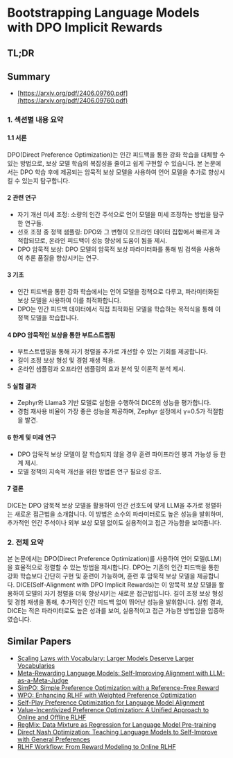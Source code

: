 # Bootstrapping Language Models with DPO Implicit Rewards
## TL;DR
## Summary
- [https://arxiv.org/pdf/2406.09760.pdf](https://arxiv.org/pdf/2406.09760.pdf)

### 1. 섹션별 내용 요약

#### 1.1 서론
DPO(Direct Preference Optimization)는 인간 피드백을 통한 강화 학습을 대체할 수 있는 방법으로, 보상 모델 학습의 복잡성을 줄이고 쉽게 구현할 수 있습니다. 본 논문에서는 DPO 학습 후에 제공되는 암묵적 보상 모델을 사용하여 언어 모델을 추가로 향상시킬 수 있는지 탐구합니다.

#### 2 관련 연구
- 자기 개선 미세 조정: 소량의 인간 주석으로 언어 모델을 미세 조정하는 방법을 탐구한 연구들.
- 선호 조정 중 정책 샘플링: DPO와 그 변형이 오프라인 데이터 집합에서 빠르게 과적합되므로, 온라인 피드백이 성능 향상에 도움이 됨을 제시.
- DPO 암묵적 보상: DPO 모델의 암묵적 보상 파라미터화를 통해 빔 검색을 사용하여 추론 품질을 향상시키는 연구.

#### 3 기초
- 인간 피드백을 통한 강화 학습에서는 언어 모델을 정책으로 다루고, 파라미터화된 보상 모델을 사용하여 이를 최적화합니다.
- DPO는 인간 피드백 데이터에서 직접 최적화된 모델을 학습하는 목적식을 통해 이 정책 모델을 학습합니다.

#### 4 DPO 암묵적인 보상을 통한 부트스트랩핑
- 부트스트랩핑을 통해 자기 정렬을 추가로 개선할 수 있는 기회를 제공합니다.
- 길이 조정 보상 형성 및 경험 재생 적용.
- 온라인 샘플링과 오프라인 샘플링의 효과 분석 및 이론적 분석 제시.

#### 5 실험 결과
- Zephyr와 Llama3 기반 모델로 실험을 수행하여 DICE의 성능을 평가합니다.
- 경험 재사용 비율이 가장 좋은 성능을 제공하며, Zephyr 설정에서 γ=0.5가 적절함을 발견.

#### 6 한계 및 미래 연구
- DPO 암묵적 보상 모델이 잘 학습되지 않을 경우 훈련 파이프라인 붕괴 가능성 등 한계 제시.
- 모델 정책의 지속적 개선을 위한 방법론 연구 필요성 강조.

#### 7 결론
DICE는 DPO 암묵적 보상 모델을 활용하여 인간 선호도에 맞게 LLM을 추가로 정렬하는 새로운 접근법을 소개합니다. 이 방법은 소수의 파라미터로도 높은 성능을 발휘하며, 추가적인 인간 주석이나 외부 보상 모델 없이도 실용적이고 접근 가능함을 보여줍니다.

### 2. 전체 요약

본 논문에서는 DPO(Direct Preference Optimization)를 사용하여 언어 모델(LLM)을 효율적으로 정렬할 수 있는 방법을 제시합니다. DPO는 기존의 인간 피드백을 통한 강화 학습보다 간단히 구현 및 훈련이 가능하며, 훈련 후 암묵적 보상 모델을 제공합니다. DICE(Self-Alignment with DPO Implicit Rewards)는 이 암묵적 보상 모델을 활용하여 모델의 자기 정렬을 더욱 향상시키는 새로운 접근법입니다. 길이 조정 보상 형성 및 경험 재생을 통해, 추가적인 인간 피드백 없이 뛰어난 성능을 발휘합니다. 실험 결과, DICE는 적은 파라미터로도 높은 성과를 보여, 실용적이고 접근 가능한 방법임을 입증하였습니다.

## Similar Papers
- [Scaling Laws with Vocabulary: Larger Models Deserve Larger Vocabularies](2407.13623.md)
- [Meta-Rewarding Language Models: Self-Improving Alignment with LLM-as-a-Meta-Judge](2407.19594.md)
- [SimPO: Simple Preference Optimization with a Reference-Free Reward](2405.14734.md)
- [WPO: Enhancing RLHF with Weighted Preference Optimization](2406.11827.md)
- [Self-Play Preference Optimization for Language Model Alignment](2405.00675.md)
- [Value-Incentivized Preference Optimization: A Unified Approach to Online and Offline RLHF](2405.19320.md)
- [RegMix: Data Mixture as Regression for Language Model Pre-training](2407.01492.md)
- [Direct Nash Optimization: Teaching Language Models to Self-Improve with General Preferences](2404.03715.md)
- [RLHF Workflow: From Reward Modeling to Online RLHF](2405.07863.md)
